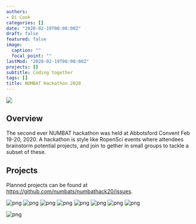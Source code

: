 ```yaml
---
authors:
- Di Cook
categories: []
date: "2020-02-19T00:00:00Z"
draft: false
featured: false
image:
  caption: ""
  focal_point: ""
lastMod: "2020-02-19T00:00:00Z"
projects: []
subtitle: Coding together
tags: []
title: NUMBAT Hackathon 2020
---
```



<img src="/img/hackathon/ac_icon.png" />

## Overview

The second ever NUMBAT hackathon was held at Abbotsford Convent Feb
19-20, 2020. A hackathon is style like RopenSci events where attendees
brainstorm potential projects, and join to gether in small groups to
tackle a subset of these. 

## Projects

Planned projects can be found at
https://github.com/numbats/numbathack20/issues. 


![png](/img/hackathon/numbat1.png)
![png](/img/hackathon/numbat2.png)
![png](/img/hackathon/numbat3.png)
![png](/img/hackathon/numbat4.png)
![png](/img/hackathon/numbat5.png)
![png](/img/hackathon/numbat6.png)
![png](/img/hackathon/numbat7.png)
![png](/img/hackathon/numbat8.png)

![png](/img/hackathon/abbotsford_convent.png)
